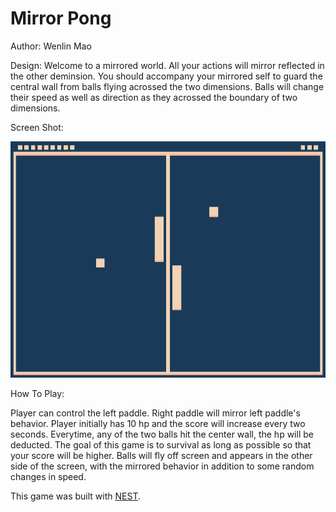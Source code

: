 # Mirror Pong

Author: Wenlin Mao

Design: Welcome to a mirrored world. All your actions will mirror reflected in the other deminsion. 
You should accompany your mirrored self to guard the central wall 
from balls flying acrossed the two dimensions. Balls will change their speed as well as direction
as they acrossed the boundary of two dimensions. 


Screen Shot:

![Screen Shot](screenshot.png)

How To Play:

Player can control the left paddle. Right paddle will mirror left paddle's behavior. Player initially has 
10 hp and the score will increase every two seconds. Everytime, any of the two balls hit the center wall,
the hp will be deducted. The goal of this game is to survival as long as possible so that your score will be higher. 
Balls will fly off screen and appears in the other side of the screen, with the mirrored behavior in addition to some
random changes in speed. 

This game was built with [NEST](NEST.md).
